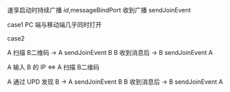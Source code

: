 速享启动时持续广播 $id,$messageBindPort
收到广播 sendJoinEvent


case1 
PC 端与移动端几乎同时打开

case2


A 扫描 B二维码 -> A sendJoinEvent B
B 收到消息后 -> B sendJoinEvent A

A 输入 B 的 IP <=> A 扫描 B二维码

A 通过 UPD 发现 B -> A sendJoinEvent B
B 收到消息后 -> B sendJoinEvent A

